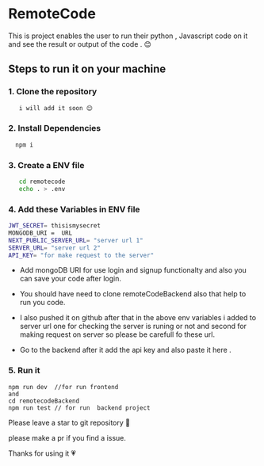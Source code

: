 # RemoteCode
  This is project  enables the user to run their python , Javascript code on it and 
  see the result or output of the code . 😊

## Steps to  run it on your machine 

 ### 1. Clone the repository 
  ```bash 
     i will add it soon 😊
  ```
### 2. Install Dependencies
  ``` bash 
    npm i
  ```
### 3. Create a ENV file 

  ```bash 
     cd remotecode
     echo . > .env
  ```
### 4.  Add these Variables in ENV file

   ``` bash
  JWT_SECRET= thisismysecret
  MONGODB_URI =  URL
  NEXT_PUBLIC_SERVER_URL= "server url 1" 
  SERVER_URL= "server url 2"
  API_KEY= "for make request to the server"
   ```
- Add mongoDB URI for use login and signup functionalty and also you can save your code after login.

- You should have need to clone remoteCodeBackend also that help to run you code.

- I also pushed it on github after that in the above env variables i added to server url one for checking the server is runing or not and second  for making request on server so please be carefull fo these url.
- Go to the backend after it add the api key and also paste it here . 


### 5. Run it
      
    npm run dev  //for run frontend
    and 
    cd remotecodeBackend
    npm run test // for run  backend project 
  

  Please leave a star to git repository 🌟

  please make a pr if you find a issue.

  Thanks for using it 💗
  